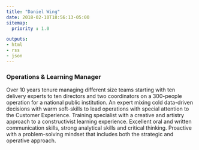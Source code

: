 ```yaml
---
title: "Daniel Wing"
date: 2018-02-10T18:56:13-05:00
sitemap:
  priority : 1.0

outputs:
- html
- rss
- json
---
```

<h3> Operations & Learning Manager</h3>
<p>Over 10 years tenure managing different size teams starting with ten delivery experts to ten directors and two coordinators on a 300-people operation for a national public institution. An expert mixing cold data-driven decisions with warm soft-skills to lead operations with special attention to the Customer Experience. Training specialist with a creative and artistry approach to a constructivist learning experience. Excellent oral and written communication skills, strong analytical skills and critical thinking. Proactive with a problem-solving mindset that includes both the strategic and operative approach.</p>
